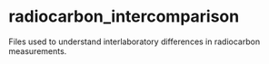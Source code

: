 # radiocarbon_intercomparison
Files used to understand interlaboratory differences in radiocarbon measurements. 

